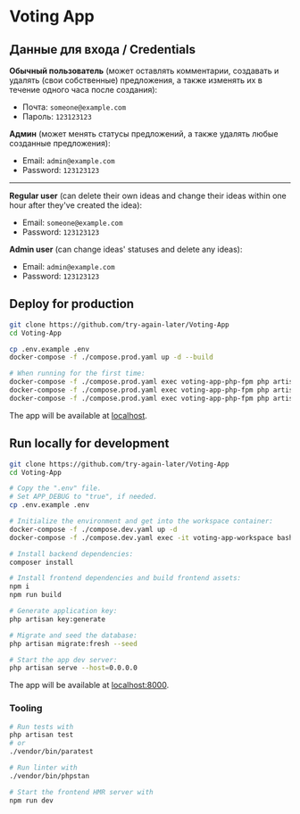 # Voting App

## Данные для входа / Credentials

__Обычный пользователь__ (может оставлять комментарии, создавать и удалять (свои собственные) предложения, а также изменять их в течение одного часа после создания):

- Почта: `someone@example.com`
- Пароль: `123123123`

__Админ__ (может менять статусы предложений, а также удалять любые созданные предложения):

- Email: `admin@example.com`
- Password: `123123123`

---

__Regular user__ (can delete their own ideas and change their ideas within one hour after they've created the idea):

- Email: `someone@example.com`
- Password: `123123123`

__Admin user__ (can change ideas' statuses and delete any ideas):

- Email: `admin@example.com`
- Password: `123123123`

## Deploy for production

```sh
git clone https://github.com/try-again-later/Voting-App
cd Voting-App

cp .env.example .env
docker-compose -f ./compose.prod.yaml up -d --build

# When running for the first time:
docker-compose -f ./compose.prod.yaml exec voting-app-php-fpm php artisan key:generate
docker-compose -f ./compose.prod.yaml exec voting-app-php-fpm php artisan config:cache
docker-compose -f ./compose.prod.yaml exec voting-app-php-fpm php artisan db:seed
```

The app will be available at [localhost](http://localhost).

## Run locally for development

```sh
git clone https://github.com/try-again-later/Voting-App
cd Voting-App

# Copy the ".env" file.
# Set APP_DEBUG to "true", if needed.
cp .env.example .env

# Initialize the environment and get into the workspace container:
docker-compose -f ./compose.dev.yaml up -d
docker-compose -f ./compose.dev.yaml exec -it voting-app-workspace bash

# Install backend dependencies:
composer install

# Install frontend dependencies and build frontend assets:
npm i
npm run build

# Generate application key:
php artisan key:generate

# Migrate and seed the database:
php artisan migrate:fresh --seed

# Start the app dev server:
php artisan serve --host=0.0.0.0
```

The app will be available at [localhost:8000](http://localhost:8000).

### Tooling

```sh
# Run tests with
php artisan test
# or
./vendor/bin/paratest

# Run linter with
./vendor/bin/phpstan

# Start the frontend HMR server with
npm run dev
```
